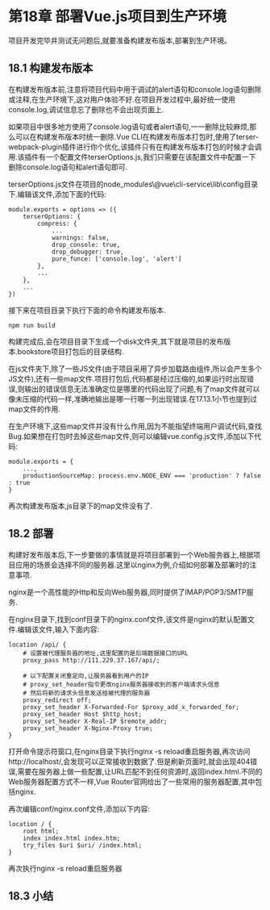 # 第18章 部署Vue.js项目到生产环境

项目开发完毕并测试无问题后,就要准备构建发布版本,部署到生产环境。

## 18.1 构建发布版本

在构建发布版本前,注意将项目代码中用于调试的alert语句和console.log语句删除或注释,在生产环境下,这对用户体验不好.在项目开发过程中,最好统一使用console.log,调试信息忘了删除也不会出现页面上.

如果项目中很多地方使用了console.log语句或者alert语句,一一删除比较麻烦,那么可以在构建发布版本时统一删除.Vue CLI在构建发布版本打包时,使用了terser-webpack-plugin插件进行你个优化,该插件只有在构建发布版本打包的时候才会调用.该插件有一个配置文件terserOptions.js,我们只需要在该配置文件中配置一下删除console.log语句和alert语句即可.

terserOptions.js文件在项目的node_modules\\@vue\\cli-service\\lib\\config目录下.编辑该文件,添加下面的代码:
```
module.exports = options => ({
    terserOptions: {
        compress: {
            ...
            warnings: false,
            drop_console: true,
            drop_debugger: true,
            pure_funce: ['console.log', 'alert']
        },
        ...
    },
    ...
})
```
接下来在项目目录下执行下面的命令构建发布版本.
```
npm run build
```
构建完成后,会在项目目录下生成一个disk文件夹,其下就是项目的发布版本.bookstore项目打包后的目录结构.

在js文件夹下,除了一些JS文件(由于项目采用了异步加载路由组件,所以会产生多个JS文件),还有一些map文件.项目打包后,代码都是经过压缩的,如果运行时出现错误,则输出的错误信息无法准确定位是哪里的代码出现了问题,有了map文件就可以像未压缩的代码一样,准确地输出是哪一行哪一列出现错误.在17.13.1小节也提到过map文件的作用.

在生产环境下,这些map文件并没有什么作用,因为不能指望终端用户调试代码,查找Bug.如果想在打包时去掉这些map文件,则可以编辑vue.config.js文件,添加以下代码:
```
module.exports = {
    ...,
    productionSourceMap: process.env.NODE_ENV === 'production' ? false : true
}
```
再次构建发布版本,js目录下的map文件没有了.

## 18.2 部署

构建好发布版本后,下一步要做的事情就是将项目部署到一个Web服务器上,根据项目应用的场景会选择不同的服务器.这里以nginx为例,介绍如何部署及部署时的注意事项.

nginx是一个高性能的Http和反向Web服务器,同时提供了IMAP/POP3/SMTP服务.

在nginx目录下,找到conf目录下的nginx.conf文件,该文件是nginx的默认配置文件.编辑该文件,输入下面内容:
```
location /api/ {
    # 设置被代理服务器的地址,这里配置的是后端数据接口的URL
    proxy_pass http://111.229.37.167/api/;

    # 以下配置关闭重定向,让服务器看到用户的IP
    # proxy_set_header指令更改nginx服务器接收到的客户端请求头信息
    # 然后将新的请求头信息发送给被代理的服务器
    proxy_redirect off;
    proxy_set_header X-Forwarded-For $proxy_add_x_forwarded_for;
    proxy_set_header Host $http_host;
    proxy_set_header X-Real-IP $remote_addr;
    proxy_set_header X-Nginx-Proxy true;
}
```
打开命令提示符窗口,在nginx目录下执行nginx -s reload重启服务器,再次访问http://localhost/,会发现可以正常接收到数据了.但是刷新页面时,就会出现404错误,需要在服务器上做一些配置,让URL匹配不到任何资源时,返回index.html.不同的Web服务器配置方式不一样,Vue Router官网给出了一些常用的服务器配置,其中包括nginx.

再次编辑conf/nginx.conf文件,添加以下内容:
```
location / {
    root html;
    index index.html index.htm;
    try_files $uri $uri/ /index.html;
}
```
再次执行nginx -s reload重启服务器

## 18.3 小结